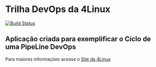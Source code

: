 # Trilha DevOps da 4Linux

<!-- Altere a Flag abaixo com sua URL do Travis -->
[![Build Status](https://travis-ci.org/souwill/DevOpsLab-HelloWorld.svg?branch=master)](https://travis-ci.org/souwill/DevOpsLab-HelloWorld)

## Aplicação criada para exemplificar o Ciclo de uma PipeLine DevOps


Para maiores informações acesse o [Site da 4Linux](https://www.4linux.com.br/cursos/devops)
